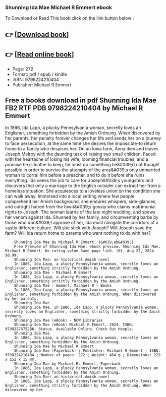 ### Shunning Ida Mae Michael R Emmert ebook

To Download or Read This book click on the link button below :

## 👉  [**[Download book](http://ebooksharez.info/download.php?group=book&from=github.com&id=717756&lnk=1063 "Download book")**]

## 👉  [**[Read online book](http://ebooksharez.info/download.php?group=book&from=github.com&id=717756&lnk=1063 "Read online book")**]


* Page: 272
* Format: pdf / epub / kindle
* ISBN: 9798224210404
* Publisher: Michael R Emmert



## Free a books download in pdf Shunning Ida Mae FB2 RTF PDB 9798224210404 by Michael R Emmert



In 1886, Ida Lapp, a plucky Pennsylvania woman, secretly loves an Englisher, something forbidden by the Amish Ordnung. When discovered by her parents, her penalty forever changes her life and sends her on a journey to face persecution, at the same time she desires the impossible-to return home to a family who despises her. On an Iowa farm, Anna dies and leaves Joseph Melroy with the daunting task of raising two small children. Faced with the heartache of losing his wife, looming financial troubles, and a promise he is loathe to keep, he must do something he&amp;#039;d not thought possible in order to survive the attempts of the area&amp;#039;s only unmarried woman to corral him before a preacher, and to do it before she ruins everything. Ida seeks the job to care for Joseph&amp;#039;s youngsters and discovers that only a marriage to the English outsider can extract her from a homeless situation. She acquiesces to a loveless union on the condition she can walk away. Immersed into a local setting where few people comprehend her Amish background, she endures whispers, side-glances, and outright hatred from the town&amp;#039;s gossip who claims matrimonial rights to Joseph. The woman learns of the late night wedding, and spews her venom against Ida. Shunned by her family, and circumventing barbs by those who don&amp;#039;t approve of her, Ida must navigate the corridors of a vastly different culture. Will she stick with Joseph? Will Joseph save the farm? Will Ida return home to parents who want nothing to do with her?


        Shunning Ida Mae By Michael R Emmert, (&#039;eb&#039;)
        Free Preview of Shunning Ida Mae. ebook preview. Shunning Ida Mae. Michael R Emmert. No rating value Same page link. (0). Aug 22, 2024. $8.99.
        Shunning Ida Mae: an historical Amish novel
        In 1886, Ida Lapp, a plucky Pennsylvania woman, secretly loves an Englisher, something strictly forbidden by the Amish Ordnung.
        Shunning Ida Mae - Michael R Emmert
        In 1886, Ida Lapp, a plucky Pennsylvania woman, secretly loves an Englisher, something strictly forbidden by the Amish Ordnung.
        Shunning Ida Mae : Emmert, Michael R - Books
        In 1886, Ida Lapp, a plucky Pennsylvania woman, secretly loves an Englisher, something forbidden by the Amish Ordnung. When discovered by her parents, 
        Shunning Ida Mae
        Shunning Ida Mae. In 1886, Ida Lapp, a plucky Pennsylvania woman, secretly loves an Englisher, something strictly forbidden by the Amish Ordnung.
        Shunning Ida Mae (eBook) - NCW Libraries
        Shunning Ida Mae (eBook) Michael R Emmert, 2024. ISBN. 9798227675286. Status. Available Online. Check Out Hoopla.
        Shunning Ida Mae
        In 1886, Ida Lapp, a plucky Pennsylvania woman, secretly loves an Englisher, something forbidden by the Amish Ordnung.
        Shunning Ida Mae by Michael R Emmert
        Shunning Ida Mae (Paperback) ; Publisher: Michael R Emmert ; ISBN: 9798224210404 ; Number of pages: 272 ; Weight: 404 g ; Dimensions: 229 x 152 x 15 mm.
        Shunning Ida Mae by Michael R. Emmert, Paperback
        In 1886, Ida Lapp, a plucky Pennsylvania woman, secretly loves an Englisher, something forbidden by the Amish Ordnung.
        Shunning Ida Mae: an historical Amish novel
        In 1886, Ida Lapp, a plucky Pennsylvania woman, secretly loves an Englisher, something strictly forbidden by the Amish Ordnung. When discovered by her 
    




